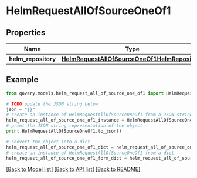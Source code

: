 # HelmRequestAllOfSourceOneOf1


## Properties

Name | Type | Description | Notes
------------ | ------------- | ------------- | -------------
**helm_repository** | [**HelmRequestAllOfSourceOneOf1HelmRepository**](HelmRequestAllOfSourceOneOf1HelmRepository.md) |  | [optional] 

## Example

```python
from qovery.models.helm_request_all_of_source_one_of1 import HelmRequestAllOfSourceOneOf1

# TODO update the JSON string below
json = "{}"
# create an instance of HelmRequestAllOfSourceOneOf1 from a JSON string
helm_request_all_of_source_one_of1_instance = HelmRequestAllOfSourceOneOf1.from_json(json)
# print the JSON string representation of the object
print HelmRequestAllOfSourceOneOf1.to_json()

# convert the object into a dict
helm_request_all_of_source_one_of1_dict = helm_request_all_of_source_one_of1_instance.to_dict()
# create an instance of HelmRequestAllOfSourceOneOf1 from a dict
helm_request_all_of_source_one_of1_form_dict = helm_request_all_of_source_one_of1.from_dict(helm_request_all_of_source_one_of1_dict)
```
[[Back to Model list]](../README.md#documentation-for-models) [[Back to API list]](../README.md#documentation-for-api-endpoints) [[Back to README]](../README.md)



